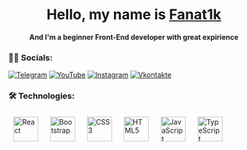 <h1 align="center">Hello, my name is <a href="https://daniilshat.ru/" target="_blank">Fanat1k</a> 
<h4 align="center">And I'm a beginner Front-End developer with great expirience</h4>


### 👩‍💻 Socials:

[![Telegram](https://img.shields.io/badge/-Telegram-090909?style=for-the-badge&logo=telegram&logoColor=0091ff)](https://t.me/fanskletss)
[![YouTube](https://img.shields.io/badge/-YouTube-090909?style=for-the-badge&logo=YouTube&logoColor=0091ff)](www.youtube.com/@Dellroy_IT)
[![Instagram](https://img.shields.io/badge/-Instagram-090909?style=for-the-badge&logo=instagram&logoColor=0091ff)](https://www.instagram.com/its_dellroy?igsh=MW1kMDE5cTRnbTdjOQ==)
[![Vkontakte](https://img.shields.io/badge/-Vkontakte-090909?style=for-the-badge&logo=Vk&logoColor=0091ff)](https://vk.com/dklinov7)





### 🛠 Technologies:


<div>  
<a href="https://reactjs.org/" target="_blank"><img style="margin: 10px" src="https://profilinator.rishav.dev/skills-assets/react-original-wordmark.svg" alt="React" height="50" /></a>          
<a href="https://getbootstrap.com/docs/3.4/javascript/" target="_blank"><img style="margin: 10px" src="https://profilinator.rishav.dev/skills-assets/bootstrap-plain.svg" alt="Bootstrap" height="50" /></a>    
<a href="https://www.w3schools.com/css/" target="_blank"><img style="margin: 10px" src="https://profilinator.rishav.dev/skills-assets/css3-original-wordmark.svg" alt="CSS3" height="50" /></a>    
<a href="https://en.wikipedia.org/wiki/HTML5" target="_blank"><img style="margin: 10px" src="https://profilinator.rishav.dev/skills-assets/html5-original-wordmark.svg" alt="HTML5" height="50" /></a>     
<a href="https://www.javascript.com/" target="_blank"><img style="margin: 10px" src="https://profilinator.rishav.dev/skills-assets/javascript-original.svg" alt="JavaScript" height="50" /></a>    
<a href="https://www.typescriptlang.org/" target="_blank"><img style="margin: 10px" src="https://profilinator.rishav.dev/skills-assets/typescript-original.svg" alt="TypeScript" height="50" /></a>    
</div>

